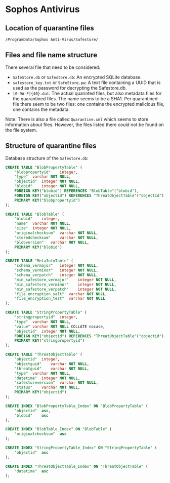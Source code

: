 # Sophos Antivirus

## Location of quarantine files

`/ProgramData/Sophos Anti-Virus/Safestore/`


## Files and file name structure

There several file that need to be considered:
- `SafeStore.db` or `Safestore.db`: An encrypted SQLite database.
- `safestore_key.txt` or `SafeStore.pw`: A text file containing a UUID that is used as the password for decrypting the Safestore.db.
- `[0-9A-F]{40}.dat`: The actual quarinted files, but also metadata files for the quarantined files. The name seems to be a SHA1. Per quarantined file there seem to be two files: one contains the encrypted malicious file, one contains the metadata.

Note: There is also a file called `Quarantine.xml` which seems to store information about files. However, the files listed there could not be found on the file system.

## Structure of quarantine files

Database structure of the `Safestore.db`:

```sql
CREATE TABLE "BlobPropertyTable" (
	"blobpropertyid"	integer,
	"type"	varchar NOT NULL,
	"objectid"	integer NOT NULL,
	"blobid"	integer NOT NULL,
	FOREIGN KEY("blobid") REFERENCES "BlobTable"("blobid"),
	FOREIGN KEY("objectid") REFERENCES "ThreatObjectTable"("objectid"),
	PRIMARY KEY("blobpropertyid")
);

CREATE TABLE "BlobTable" (
	"blobid"	integer,
	"name"	varchar NOT NULL,
	"size"	integer NOT NULL,
	"originalchecksum"	varchar NOT NULL,
	"storedchecksum"	varchar NOT NULL,
	"blobversion"	varchar NOT NULL,
	PRIMARY KEY("blobid")
);

CREATE TABLE "MetaInfoTable" (
	"schema_vermajor"	integer NOT NULL,
	"schema_verminor"	integer NOT NULL,
	"schema_verpatch"	integer NOT NULL,
	"min_safestore_vermajor"	integer NOT NULL,
	"min_safestore_verminor"	integer NOT NULL,
	"min_safestore_verpatch"	integer NOT NULL,
	"file_encryption_salt"	varchar NOT NULL,
	"file_encryption_test"	varchar NOT NULL
);

CREATE TABLE "StringPropertyTable" (
	"stringpropertyid"	integer,
	"type"	varchar NOT NULL,
	"value"	varchar NOT NULL COLLATE nocase,
	"objectid"	integer NOT NULL,
	FOREIGN KEY("objectid") REFERENCES "ThreatObjectTable"("objectid"),
	PRIMARY KEY("stringpropertyid")
);

CREATE TABLE "ThreatObjectTable" (
	"objectid"	integer,
	"objectguid"	varchar NOT NULL,
	"threatguid"	varchar NOT NULL,
	"type"	varchar NOT NULL,
	"datetime"	integer NOT NULL,
	"safestoreversion"	varchar NOT NULL,
	"status"	varchar NOT NULL,
	PRIMARY KEY("objectid")
);

CREATE INDEX "BlobPropertyTable_Index" ON "BlobPropertyTable" (
	"objectid"	asc,
	"blobid"	asc
);

CREATE INDEX "BlobTable_Index" ON "BlobTable" (
	"originalchecksum"	asc
);

CREATE INDEX "StringPropertyTable_Index" ON "StringPropertyTable" (
	"objectid"	asc
);

CREATE INDEX "ThreatObjectTable_Index" ON "ThreatObjectTable" (
	"datetime"	asc
);
```
